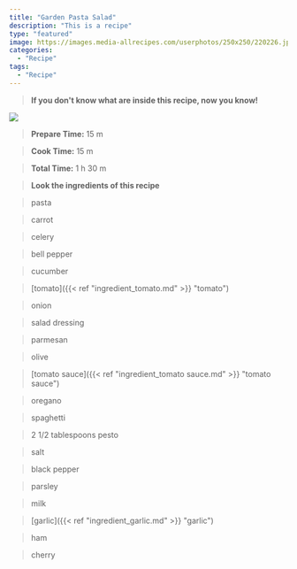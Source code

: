 ```yaml
---
title: "Garden Pasta Salad"
description: "This is a recipe"
type: "featured"
image: https://images.media-allrecipes.com/userphotos/250x250/220226.jpg
categories: 
  - "Recipe"
tags: 
  - "Recipe"
---
```



>**If you don't know what are inside this recipe, now you know!**

![](../images/Recipes-Banner.jpg)
> **Prepare Time:** 15 m


> **Cook Time:** 15 m


> **Total Time:** 1 h 30 m

> **Look the ingredients of this recipe**

> pasta

> carrot

> celery

> bell pepper

> cucumber

> [tomato]({{< ref "ingredient_tomato.md" >}} "tomato")

> onion

> salad dressing

> parmesan

> olive

> [tomato sauce]({{< ref "ingredient_tomato sauce.md" >}} "tomato sauce")

> oregano

> spaghetti

> 2 1/2 tablespoons pesto

> salt

> black pepper

> parsley

> milk

> [garlic]({{< ref "ingredient_garlic.md" >}} "garlic")

> ham

> cherry

